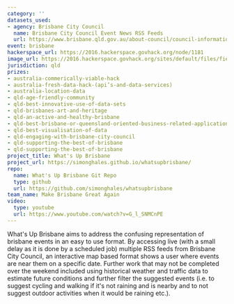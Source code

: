 ```yaml
---
category: ''
datasets_used:
- agency: Brisbane City Council
  name: Brisbane City Council Event News RSS Feeds
  url: https://www.brisbane.qld.gov.au/about-council/council-information-rates/news-publications/rss-feeds
event: brisbane
hackerspace_url: https://2016.hackerspace.govhack.org/node/1181
image_url: https://2016.hackerspace.govhack.org/sites/default/files/field/image/CRLvYeaUYAEtT9T.png
jurisdiction: qld
prizes:
- australia-commerically-viable-hack
- australia-fresh-data-hack-(api’s-and-data-services)
- australia-location-data
- qld-age-friendly-community
- qld-best-innovative-use-of-data-sets
- qld-brisbanes-art-and-heritage
- qld-an-active-and-healthy-brisbane
- qld-best-brisbane-or-queensland-oriented-business-related-application
- qld-best-visualisation-of-data
- qld-engaging-with-brisbane-city-council
- qld-supporting-the-best-of-brisbane
- qld-supporting-the-best-of-brisbane
project_title: What's Up Brisbane
project_url: https://simonghales.github.io/whatsupbrisbane/
repo:
  name: What's Up Brisbane Git Repo
  type: github
  url: https://github.com/simonghales/whatsupbrisbane
team_name: Make Brisbane Great Again
video:
  type: youtube
  url: https://www.youtube.com/watch?v=G_l_SNMCnPE
---
```


What's Up Brisbane aims to address the confusing representation of brisbane events in an easy to use format. By accessing live (with a small delay as it is done by a scheduled job) multiple RSS feeds from Brisbane City Council, an interactive map based format shows a user where events are near them on a specific date. Further work that may not be completed over the weekend included using historical weather and traffic data to estimate future conditions and further filter the suggested events (i.e. to suggest cycling and walking if it's not raining and is nearby and to not suggest outdoor activities when it would be raining etc.).